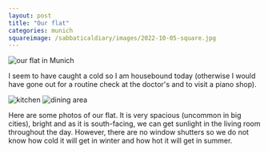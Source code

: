 ```yaml
---
layout: post
title: "Our flat"
categories: munich
squareimage: /sabbaticaldiary/images/2022-10-05-square.jpg
---
```

<img src="/sabbaticaldiary/images/2022-10-05.jpg" alt="our flat in Munich" class="center">

I seem to have caught a cold so I am housebound today (otherwise I would have gone out for a routine check at the doctor's and to visit a piano shop). 

<img src="/sabbaticaldiary/images/2022-10-05-2.jpg" alt="kitchen" class="center">

<img src="/sabbaticaldiary/images/2022-10-05-3.jpg" alt="dining area" class="center">

Here are some photos of our flat. It is very spacious (uncommon in big cities), bright and as it is south-facing, we can get sunlight in the living room throughout the day. However, there are no window shutters so we do not know how cold it will get in winter and how hot it will get in summer.